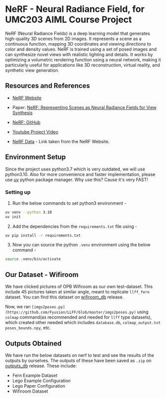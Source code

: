 # NeRF - Neural Radiance Field, for UMC203 AIML Course Project

NeRF (Neural Radiance Fields) is a deep learning model that generates high-quality 3D scenes from 2D
images. It represents a scene as a continuous function, mapping 3D coordinates and viewing directions
to color and density values. NeRF is trained using a set of posed images and can synthesize novel
views with realistic lighting and details. It works by optimizing a volumetric rendering function using
a neural network, making it particularly useful for applications like 3D reconstruction, virtual reality,
and synthetic view generation.

## Resources and References

- [NeRF Website](https://www.matthewtancik.com/nerf)
- Paper: [NeRF: Representing Scenes as Neural Radiance Fields for View Synthesis](https://arxiv.org/pdf/2003.08934)
- [NeRF: GitHub](https://github.com/bmild/nerf?tab=readme-ov-file)
- [Youtube Project Video](https://www.youtube.com/watch?v=JuH79E8rdKc)

- [NeRF Data](https://drive.google.com/drive/folders/1cK3UDIJqKAAm7zyrxRYVFJ0BRMgrwhh4) - Link taken from the NeRF Website.

## Environment Setup

Since the project uses python3.7 which is very outdated, we will use python3.10. Also for more convenience and faster implementation, please use [uv](https://docs.astral.sh/uv/getting-started/installation/) python package manager. Why use this? Cause it's very FAST!

### Setting up

1. Run the below commands to set python3 environment -

```bash
uv venv --python 3.10
uv init
```

2. Add the dependencies from the `requirements.txt` file using -

```bash
uv pip install -r requirements.txt
```

3. Now you can source the python `.venv` environment using the below command -

```bash
source .venv/bin/activate
```

## Our Dataset - Wifiroom

We have clicked pictures of OPB Wifiroom as our own test-dataset. This include 45 pictures taken at similar angle, meant to replicate `llff_fern` dataset. You can find this dataset on [wifiroom_db](https://github.com/AnirudhG07/NeRF-UMC203/releases/tag/wifiroom_db) release.

Now, we ran `[imgs2poses.py](https://github.com/Fyusion/LLFF/blob/master/imgs2poses.py)` using `colmap` command(as recommended and needed for `llff` type datasets), which created other needed which includes `database.db`, `colmap_output.txt` `poses_bounds.npy`, etc.

## Outputs Obtained

We have run the below datasets on nerf to test and see the results of the outputs by ourselves. The outputs of these have been saved as `.zip` on [outputs_db](https://github.com/AnirudhG07/NeRF-UMC203/releases/tag/outputs_db) release. These include:

- Fern Example Dataset
- Lego Example Configuration
- Lego Paper Configuration
- Wifiroom Dataset

